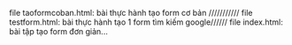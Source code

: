  file taoformcoban.html: bài thực hành tạo form cơ bản ///////////
 file testform.html: bài thực hành tạo 1 form tìm kiếm google//////
 file index.html: bài tập tạo form đơn giản...